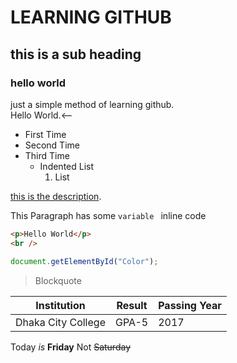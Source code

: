 # LEARNING GITHUB

## this is a sub heading

### hello world

just a simple method of learning github.  
Hello World.<--

- First Time<br>
- Second Time<br>
- Third Time
  - Indented List
    1. List

[this is the description](https://github.com/learnwithsumit/nodejs-basic-bangla#windows).

This Paragraph has some `variable ` inline code<br>

```html
<p>Hello World</p>
<br />
```

```Javascript
document.getElementById("Color");
```

> Blockquote <br>

| Institution        | Result | Passing Year |
| ------------------ | ------ | ------------ |
| Dhaka City College | GPA-5  | 2017         |

Today _is_ **Friday** Not ~~Saturday~~
